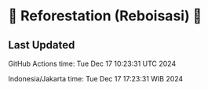 
# 🌳 Reforestation (Reboisasi) 🌲

## Last Updated

GitHub Actions time: Tue Dec 17 10:23:31 UTC 2024

Indonesia/Jakarta time: Tue Dec 17 17:23:31 WIB 2024
